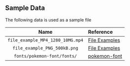 ## Sample Data

The following data is used as a sample file

|Name|Reference|
|:-:|:-|
|`file_example_MP4_1280_10MG.mp4`|[File Examples](https://file-examples.com/)|
|`file_example_PNG_500kB.png`|[File Examples](https://file-examples.com/)|
|`fonts/pokemon-font/fonts/`|[pokemon-font](https://github.com/PascalPixel/pokemon-font/tree/60280120447da9de4f0f28ceaacff144642bb16a)|